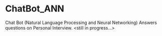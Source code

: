 # ChatBot_ANN
Chat Bot (Natural Language Processing and Neural Networking) Answers questions on Personal Interview. &lt;still in progress...>
